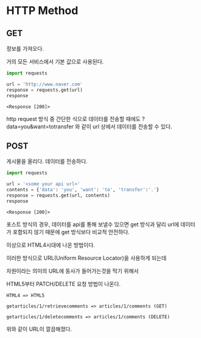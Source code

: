 # HTTP Method

## GET

정보를 가져오다.

거의 모든 서비스에서 기본 값으로 사용된다.

```python
import requests

url = 'http://www.naver.com'
response = requests.get(url)
response
```

```
<Response [200]>
```

http request 방식 중 간단한 식으로 데이터를 전송할 때에도 ?data=you&want=totransfer 와 같이 url 상에서 데이터를 전송할 수 있다.

## POST

게시물을 올리다. 데이터를 전송하다.

```python
import requests

url = '<some your api url>'
contents = {'data': 'you', 'want': 'to', 'transfer':'.'}
response = requests.get(url, contents)
response
```

```
<Response [200]>
```

포스트 방식의 경우, 데이터를 api를 통해 보낼수 있으면 get 방식과 달리 url에 데이터가 포함되지 않기 때문에 get 방식보다 비교적 안전하다.



이상으로 HTML4시대에 나온 방법이다.

이러한 방식으로 URL(Uniform Resource Locator)을 사용하게 되는데

자원이라는 의미의 URL에 동사가 들어가는것을 막기 위해서

HTML5부터 PATCH/DELETE 요청 방법이 나온다.

```
HTML4 => HTML5

getarticles/1/retrievecomments => articles/1/comments (GET)

getarticles/1/deletecomments => articles/1/comments (DELETE)
```



위와 같이 URL이 깔끔해졌다.



